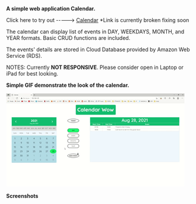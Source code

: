 **A simple web application Calendar.**

Click here to try out -----> [Calendar](calendarproject.ddns.net) *Link is currently broken fixing soon

The calendar can display list of events in DAY, WEEKDAYS, MONTH, and YEAR formats. Basic CRUD functions are included.

The events' details are stored in Cloud Database provided by Amazon Web Service (RDS).

NOTES: Currently **NOT RESPONSIVE**. Please consider open in Laptop or iPad for best looking.

**Simple GIF demonstrate the look of the calendar.**

![Demo GIF](https://github.com/Devler420/calendar_datawow/blob/main/Calendar%20GIF-downsized_large.gif)

**Screenshots**
